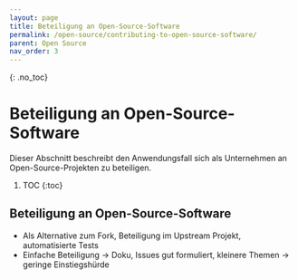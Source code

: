```yaml
---
layout: page
title: Beteiligung an Open-Source-Software
permalink: /open-source/contributing-to-open-source-software/
parent: Open Source
nav_order: 3
---
```


{: .no_toc}
# Beteiligung an Open-Source-Software

Dieser Abschnitt beschreibt den Anwendungsfall sich als Unternehmen an Open-Source-Projekten zu beteiligen.

1. TOC
{:toc}

## Beteiligung an Open-Source-Software

- Als Alternative zum Fork, Beteiligung im Upstream Projekt, automatisierte Tests
- Einfache Beteiligung -> Doku, Issues gut formuliert, kleinere Themen -> geringe Einstiegshürde
